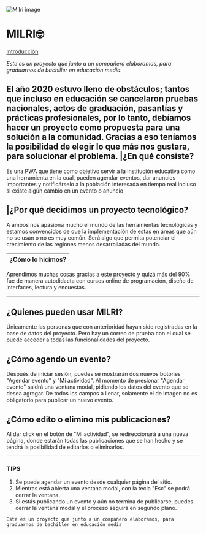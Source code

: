 
![Milri image](https://i.imgur.com/cWnRogb.png)
# MILRI🤓
[Introducción](#El-año-2020-estuvo-lleno-de-obstáculos)

*Este es un proyecto que junto a un compañero elaboramos, para graduarnos de bachiller en educación media.*

El año 2020 estuvo lleno de obstáculos; tantos que incluso en educación se cancelaron pruebas nacionales, actos de graduación, pasantías y prácticas profesionales, por lo tanto, debíamos hacer un proyecto como propuesta para una solución a la comunidad. Gracias a eso teníamos la posibilidad de elegir lo que más nos gustara, para solucionar el problema.
|¿En qué consiste?
-
Es una PWA que tiene como objetivo servir a la institución educativa como una herramienta en la cual, pueden agendar eventos, dar anuncios importantes y notificárselo a la población interesada en tiempo real incluso si existe algún cambio en un evento o anuncio

|¿Por qué decidimos un proyecto tecnológico?
-
A ambos nos apasiona mucho el mundo de las herramientas tecnológicas y estamos convencidos de que la implementación de estas en áreas que aún no se usan o no es muy común. Será algo que permita potenciar el crecimiento de las regiones menos desarrolladas del mundo.

|¿Cómo lo hicimos?
|-
Aprendimos muchas cosas gracias a este proyecto y quizá más del 90% fue de manera autodidacta con cursos online de programación, diseño de interfaces, lectura y encuestas.

---
## ¿Quienes pueden usar MILRI?

Únicamente las personas que con anterioridad hayan sido registradas en la base de datos del proyecto. Pero hay un correo de prueba con el cual se puede acceder a todas las funcionalidades del proyecto.

## ¿Cómo agendo un evento?

Después de iniciar sesión, puedes se mostrarán dos nuevos botones "Agendar evento" y "Mi actividad". Al momento de presionar "Agendar evento" saldrá una ventana modal, pidiendo los datos del evento que se desea agregar. De todos los campos a llenar, solamente el de imagen no es obligatorio para publicar un nuevo evento.

## ¿Cómo edito o elimino mis publicaciones?

Al dar click en el botón de "Mi actividad", se redireccionará a una nueva página, donde estarán todas las publicaciones que se han hecho y se tendrá la posibilidad de editarlos o eliminarlos.
 
 ---
 ### **TIPS**

 1. Se puede agendar un evento desde cualquier página del sitio.
 2. Mientras está abierta una ventana modal, con la tecla "Esc" se podrá cerrar la ventana.
 3. Si estás publicando un evento y aún no termina de publicarse, puedes cerrar la ventana modal y el proceso seguirá en segundo plano.



```Este es un proyecto que junto a un compañero elaboramos, para graduarnos de bachiller en educación media```